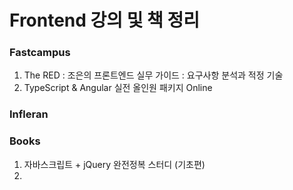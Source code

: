 # Frontend 강의 및 책 정리

### Fastcampus
1. The RED : 조은의 프론트엔드 실무 가이드 : 요구사항 분석과 적정 기술 
2. TypeScript & Angular 실전 올인원 패키지 Online





### Infleran




### Books
1. 자바스크립트 + jQuery 완전정복 스터디 (기초편)
2. 
